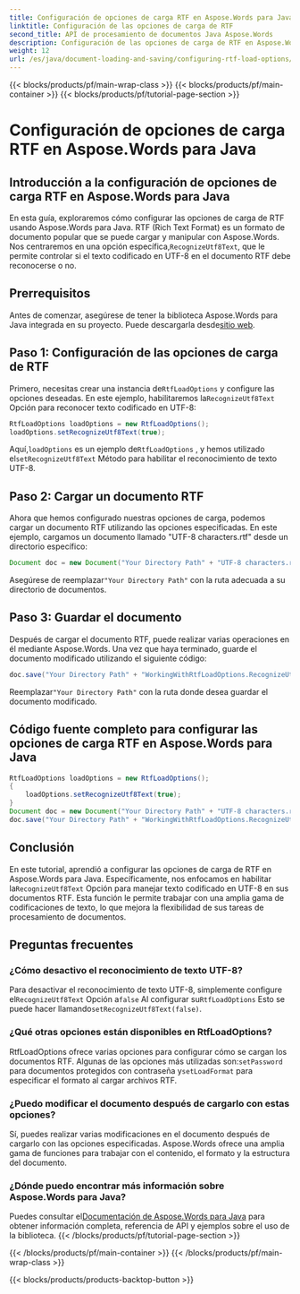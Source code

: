 ```yaml
---
title: Configuración de opciones de carga RTF en Aspose.Words para Java
linktitle: Configuración de las opciones de carga de RTF
second_title: API de procesamiento de documentos Java Aspose.Words
description: Configuración de las opciones de carga de RTF en Aspose.Words para Java. Aprenda a reconocer texto UTF-8 en documentos RTF. Guía paso a paso con ejemplos de código.
weight: 12
url: /es/java/document-loading-and-saving/configuring-rtf-load-options/
---
```


{{< blocks/products/pf/main-wrap-class >}}
{{< blocks/products/pf/main-container >}}
{{< blocks/products/pf/tutorial-page-section >}}

# Configuración de opciones de carga RTF en Aspose.Words para Java


## Introducción a la configuración de opciones de carga RTF en Aspose.Words para Java

En esta guía, exploraremos cómo configurar las opciones de carga de RTF usando Aspose.Words para Java. RTF (Rich Text Format) es un formato de documento popular que se puede cargar y manipular con Aspose.Words. Nos centraremos en una opción específica,`RecognizeUtf8Text`, que le permite controlar si el texto codificado en UTF-8 en el documento RTF debe reconocerse o no.

## Prerrequisitos

 Antes de comenzar, asegúrese de tener la biblioteca Aspose.Words para Java integrada en su proyecto. Puede descargarla desde[sitio web](https://releases.aspose.com/words/java/).

## Paso 1: Configuración de las opciones de carga de RTF

 Primero, necesitas crear una instancia de`RtfLoadOptions` y configure las opciones deseadas. En este ejemplo, habilitaremos la`RecognizeUtf8Text` Opción para reconocer texto codificado en UTF-8:

```java
RtfLoadOptions loadOptions = new RtfLoadOptions();
loadOptions.setRecognizeUtf8Text(true);
```

 Aquí,`loadOptions` es un ejemplo de`RtfLoadOptions` , y hemos utilizado el`setRecognizeUtf8Text` Método para habilitar el reconocimiento de texto UTF-8.

## Paso 2: Cargar un documento RTF

Ahora que hemos configurado nuestras opciones de carga, podemos cargar un documento RTF utilizando las opciones especificadas. En este ejemplo, cargamos un documento llamado "UTF-8 characters.rtf" desde un directorio específico:

```java
Document doc = new Document("Your Directory Path" + "UTF-8 characters.rtf", loadOptions);
```

 Asegúrese de reemplazar`"Your Directory Path"` con la ruta adecuada a su directorio de documentos.

## Paso 3: Guardar el documento

Después de cargar el documento RTF, puede realizar varias operaciones en él mediante Aspose.Words. Una vez que haya terminado, guarde el documento modificado utilizando el siguiente código:

```java
doc.save("Your Directory Path" + "WorkingWithRtfLoadOptions.RecognizeUtf8Text.rtf");
```

 Reemplazar`"Your Directory Path"` con la ruta donde desea guardar el documento modificado.

## Código fuente completo para configurar las opciones de carga RTF en Aspose.Words para Java

```java
RtfLoadOptions loadOptions = new RtfLoadOptions();
{
	loadOptions.setRecognizeUtf8Text(true);
}
Document doc = new Document("Your Directory Path" + "UTF-8 characters.rtf", loadOptions);
doc.save("Your Directory Path" + "WorkingWithRtfLoadOptions.RecognizeUtf8Text.rtf");
```

## Conclusión

 En este tutorial, aprendió a configurar las opciones de carga de RTF en Aspose.Words para Java. Específicamente, nos enfocamos en habilitar la`RecognizeUtf8Text` Opción para manejar texto codificado en UTF-8 en sus documentos RTF. Esta función le permite trabajar con una amplia gama de codificaciones de texto, lo que mejora la flexibilidad de sus tareas de procesamiento de documentos.

## Preguntas frecuentes

### ¿Cómo desactivo el reconocimiento de texto UTF-8?

 Para desactivar el reconocimiento de texto UTF-8, simplemente configure el`RecognizeUtf8Text` Opción a`false` Al configurar su`RtfLoadOptions` Esto se puede hacer llamando`setRecognizeUtf8Text(false)`.

### ¿Qué otras opciones están disponibles en RtfLoadOptions?

 RtfLoadOptions ofrece varias opciones para configurar cómo se cargan los documentos RTF. Algunas de las opciones más utilizadas son:`setPassword` para documentos protegidos con contraseña y`setLoadFormat` para especificar el formato al cargar archivos RTF.

### ¿Puedo modificar el documento después de cargarlo con estas opciones?

Sí, puedes realizar varias modificaciones en el documento después de cargarlo con las opciones especificadas. Aspose.Words ofrece una amplia gama de funciones para trabajar con el contenido, el formato y la estructura del documento.

### ¿Dónde puedo encontrar más información sobre Aspose.Words para Java?

 Puedes consultar el[Documentación de Aspose.Words para Java](https://reference.aspose.com/words/java/) para obtener información completa, referencia de API y ejemplos sobre el uso de la biblioteca.
{{< /blocks/products/pf/tutorial-page-section >}}

{{< /blocks/products/pf/main-container >}}
{{< /blocks/products/pf/main-wrap-class >}}

{{< blocks/products/products-backtop-button >}}
